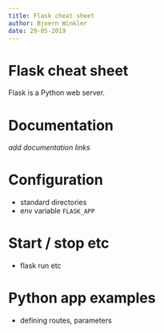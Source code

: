 ```yaml
---
title: Flask cheat sheet
author: Bjoern Winkler
date: 29-05-2019
---
```


# Flask cheat sheet

Flask is a Python web server. 

# Documentation

_add documentation links_

# Configuration

- standard directories
- env variable `FLASK_APP`

# Start / stop etc

- flask run etc

# Python app examples

- defining routes, parameters